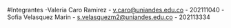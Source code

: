 #Integrantes
-Valeria Caro Ramirez - v.caro@uniandes.edu.co - 202111040
-Sofia Velasquez Marin - s.velasquezm2@uniandes.edu.co - 202113334
